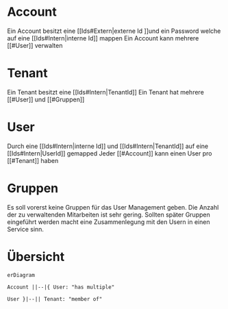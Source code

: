 # Account
Ein Account besitzt eine [[Ids#Extern|externe Id ]]und ein Password welche auf eine [[Ids#Intern|interne Id]] mappen
Ein Account kann mehrere [[#User]] verwalten
# Tenant
Ein Tenant besitzt eine [[Ids#Intern|TenantId]] 
Ein Tenant hat mehrere [[#User]] und [[#Gruppen]]
# User
Durch eine [[Ids#Intern|interne Id]] und [[Ids#Intern|TenantId]] auf eine [[Ids#Intern|UserId]] gemapped
Jeder [[#Account]] kann einen User pro [[#Tenant]] haben
# Gruppen
Es soll vorerst keine Gruppen für das User Management geben. Die Anzahl der zu verwaltenden Mitarbeiten ist sehr gering. Sollten später Gruppen eingeführt werden macht eine Zusammenlegung mit den Usern in einen Service sinn.
# Übersicht
```mermaid
erDiagram

Account ||--|{ User: "has multiple"

User }|--|| Tenant: "member of"
```
